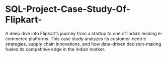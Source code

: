 # SQL-Project-Case-Study-Of-Flipkart-
A deep dive into Flipkart’s journey from a startup to one of India’s leading e-commerce platforms. This case study analyzes its customer-centric strategies, supply chain innovations, and how data-driven decision-making fueled its competitive edge in the Indian market.
